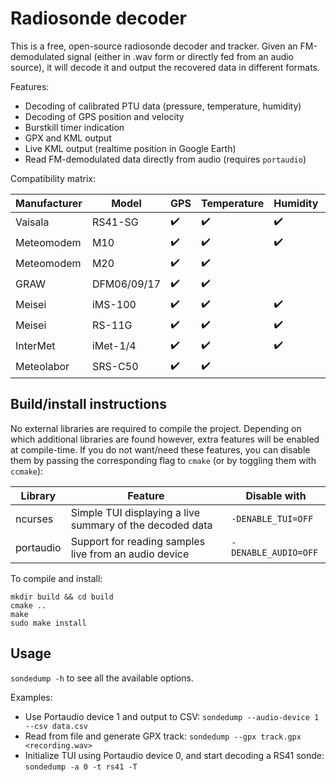 Radiosonde decoder
==================

This is a free, open-source radiosonde decoder and tracker. Given an
FM-demodulated signal (either in .wav form or directly fed from an audio
source), it will decode it and output the recovered data in different formats.

Features:
- Decoding of calibrated PTU data (pressure, temperature, humidity)
- Decoding of GPS position and velocity
- Burstkill timer indication
- GPX and KML output
- Live KML output (realtime position in Google Earth)
- Read FM-demodulated data directly from audio (requires `portaudio`)

Compatibility matrix:

| Manufacturer | Model       | GPS                | Temperature        | Humidity           | XDATA              |
|--------------|-------------|--------------------|--------------------|--------------------|--------------------|
| Vaisala      | RS41-SG     | :heavy_check_mark: | :heavy_check_mark: | :heavy_check_mark: | :heavy_check_mark: |
| Meteomodem   | M10         | :heavy_check_mark: | :heavy_check_mark: | :heavy_check_mark: |                    |
| Meteomodem   | M20         | :heavy_check_mark: | :heavy_check_mark: |                    |                    |
| GRAW         | DFM06/09/17 | :heavy_check_mark: | :heavy_check_mark: |                    |                    |
| Meisei       | iMS-100     | :heavy_check_mark: | :heavy_check_mark: | :heavy_check_mark: |                    |
| Meisei       | RS-11G      | :heavy_check_mark: | :heavy_check_mark: | :heavy_check_mark: |                    |
| InterMet     | iMet-1/4    | :heavy_check_mark: | :heavy_check_mark: | :heavy_check_mark: | :heavy_check_mark: |
| Meteolabor   | SRS-C50     | :heavy_check_mark: | :heavy_check_mark: |                    |                    |


Build/install instructions
--------------------------
No external libraries are required to compile the project. Depending on which
additional libraries are found however, extra features will be enabled at
compile-time. If you do not want/need these features, you can disable them by
passing the corresponding flag to `cmake` (or by toggling them with `ccmake`):

| Library   | Feature                                                   | Disable with         |
|-----------|-----------------------------------------------------------|----------------------|
| ncurses   | Simple TUI displaying a live summary of the decoded data  | `-DENABLE_TUI=OFF`   |
| portaudio | Support for reading samples live from an audio device     | `-DENABLE_AUDIO=OFF` |


To compile and install:
```
mkdir build && cd build
cmake ..
make
sudo make install
```

Usage
-----
`sondedump -h` to see all the available options.

Examples:
- Use Portaudio device 1 and output to CSV: `sondedump --audio-device 1 --csv
  data.csv`
- Read from file and generate GPX track: `sondedump --gpx track.gpx
  <recording.wav>`
- Initialize TUI using Portaudio device 0, and start decoding a RS41 sonde:
  `sondedump -a 0 -t rs41 -T`
